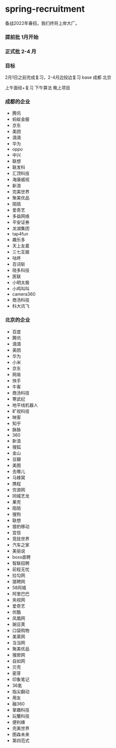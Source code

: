 # spring-recruitment
备战2022年春招，我们终将上岸大厂。

### 提前批 1月开始

### 正式批 2-4 月

### 目标
2月1日之前完成复习，2-4月边投边复习 base 成都 北京

上午面经+复习  下午算法 晚上项目

### 成都的企业
- 腾讯
- 蚂蚁金服
- 京东
- 美团
- 滴滴
- 华为
- oppo
- 中兴
- 联想
- 联发科
- 汇顶科技
- 海康威视
- 新浪
- 完美世界
- 聚美优品
- 陌陌
- 爱奇艺
- 多益网络
- 平安证券
- 龙湖集团
- tap4fun
- 趣乐多
- 天上友嘉
- 三七互娱
- 咕咚
- 百词斩
- 晓多科技
- 医联
- 小明太极
- 小鸡叫叫
- camera360
- 商汤科技
- 科大讯飞

### 北京的企业
- 百度
- 腾讯
- 滴滴
- 美团
- 华为
- 小米
- 京东
- 网易
- 快手
- 牛客
- 商汤科技
- 寒武纪
- 地平线机器人
- 旷视科技
- 映客
- 知乎
- 脉脉
- 360
- 新浪
- 搜狐
- 金山
- 豆瓣
- 美图
- 去哪儿
- 马蜂窝
- 携程
- 穷游网
- 同城艺龙
- 果壳
- 陌陌
- 搜狗
- 联想
- 猎豹移动
- 宜信
- 竞技世界
- 汽车之家
- 美丽说
- boss直聘
- 智联招聘
- 前程无忧
- 拉勾网
- 猎聘网
- 58同城
- 阿里巴巴
- 央视网
- 爱奇艺
- 优酷
- 凤凰网
- 豌豆荚
- 口袋购物
- 美莱网
- 当当网
- 聚美优品
- 搜房网
- 自如网
- 贝壳
- 密芽
- 印象笔记
- 36氪
- 指尖翻动
- 用友
- 融360
- 掌趣科技
- 玩蟹科技
- 便利蜂
- 完美世界
- 图森未来
- 第四范式
